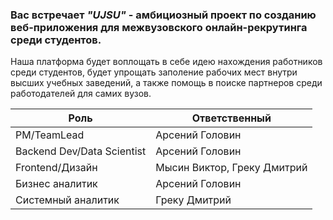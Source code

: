 ### Вас встречает ***"UJSU"*** - амбициозный проект по созданию веб-приложения для межвузовского онлайн-рекрутинга среди студентов.<br>
Наша платформа будет воплощать в себе идею нахождения работников среди студентов, будет упрощать заполение рабочих мест внутри высших учебных заведений, а также помощь в поиске партнеров среди работодателей для самих вузов.

|Роль|Ответственный|
|-|-|
|PM/TeamLead|Арсений Головин|
|Backend Dev/Data Scientist|Арсений Головин|
|Frontend/Дизайн|Мысин Виктор, Греку Дмитрий|
|Бизнес аналитик|Арсений Головин|
|Системный аналитик|Греку Дмитрий|
